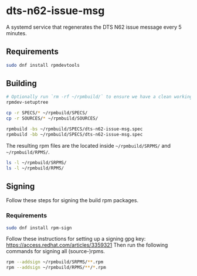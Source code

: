 # dts-n62-issue-msg

A systemd service that regenerates the DTS N62 issue message every 5 minutes.

## Requirements

```bash
sudo dnf install rpmdevtools
```

## Building

```bash
# Optionally run `rm -rf ~/rpmbuild/` to ensure we have a clean working directory. 
rpmdev-setuptree

cp -r SPECS/* ~/rpmbuild/SPECS/
cp -r SOURCES/* ~/rpmbuild/SOURCES/

rpmbuild -bs ~/rpmbuild/SPECS/dts-n62-issue-msg.spec
rpmbuild -bb ~/rpmbuild/SPECS/dts-n62-issue-msg.spec
```

The resulting rpm files are the located inside `~/rpmbuild/SRPMS/` and `~/rpmbuild/RPMS/`.

```bash
ls -l ~/rpmbuild/SRPMS/
ls -l ~/rpmbuild/RPMS/
```

## Signing

Follow these steps for signing the build rpm packages.

### Requirements

```bash
sudo dnf install rpm-sign
```

Follow these instructions for setting up a signing gpg key: https://access.redhat.com/articles/3359321
Then run the following commands for signing all (source-)rpms.
```bash
rpm --addsign ~/rpmbuild/SRPMS/**.rpm
rpm --addsign ~/rpmbuild/RPMS/**/*.rpm
```
